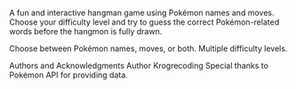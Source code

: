 
A fun and interactive hangman game using Pokémon names and moves. Choose your difficulty level and try to guess the correct Pokémon-related words before the hangmon is fully drawn.

Choose between Pokémon names, moves, or both.
Multiple difficulty levels.

Authors and Acknowledgments
Author Krogrecoding
Special thanks to Pokémon API for providing data.
